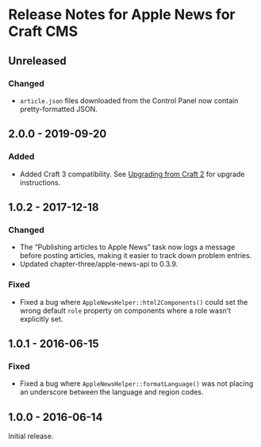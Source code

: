 # Release Notes for Apple News for Craft CMS

## Unreleased

### Changed
- `article.json` files downloaded from the Control Panel now contain pretty-formatted JSON.

## 2.0.0 - 2019-09-20

### Added
- Added Craft 3 compatibility. See [Upgrading from Craft 2](https://github.com/craftcms/apple-news/blob/master/README.md#upgrading-from-craft-2) for upgrade instructions.

## 1.0.2 - 2017-12-18

### Changed
- The “Publishing articles to Apple News” task now logs a message before posting articles, making it easier to track down problem entries.
- Updated chapter-three/apple-news-api to 0.3.9.

### Fixed
- Fixed a bug where `AppleNewsHelper::html2Components()` could set the wrong default `role` property on components where a role wasn’t explicitly set.

## 1.0.1 - 2016-06-15

### Fixed
- Fixed a bug where `AppleNewsHelper::formatLanguage()` was not placing an underscore between the language and region codes.

## 1.0.0 - 2016-06-14

Initial release.
